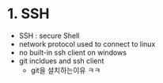 # 1. SSH

* SSH : secure Shell
* network protocol used to connect to linux
* no built-in ssh client on windows
* git incldues and ssh client
  * git을 설치하는이유 ㅋㅋ